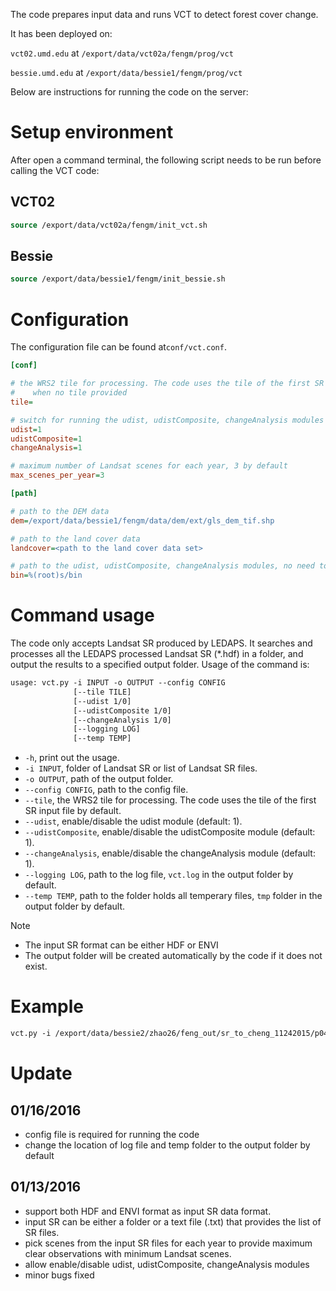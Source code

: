 
The code prepares input data and runs VCT to detect forest cover change. 

It has been deployed on:

`vct02.umd.edu` at `/export/data/vct02a/fengm/prog/vct`

`bessie.umd.edu` at `/export/data/bessie1/fengm/prog/vct`

Below are instructions for running the code on the server:

# Setup environment

After open a command terminal, the following script needs to be run before calling the VCT code:

## VCT02

```csh
source /export/data/vct02a/fengm/init_vct.sh
```

## Bessie

```csh
source /export/data/bessie1/fengm/init_bessie.sh
```

# Configuration

The configuration file can be found at`conf/vct.conf`.

```ini
[conf]

# the WRS2 tile for processing. The code uses the tile of the first SR input file
#    when no tile provided
tile=

# switch for running the udist, udistComposite, changeAnalysis modules (1: on, 0: off)
udist=1
udistComposite=1
changeAnalysis=1

# maximum number of Landsat scenes for each year, 3 by default
max_scenes_per_year=3

[path]

# path to the DEM data
dem=/export/data/bessie1/fengm/data/dem/ext/gls_dem_tif.shp

# path to the land cover data
landcover=<path to the land cover data set>

# path to the udist, udistComposite, changeAnalysis modules, no need to change it
bin=%(root)s/bin
```

# Command usage

The code only accepts Landsat SR produced by LEDAPS. It searches and processes all the LEDAPS processed Landsat SR (*.hdf) in a folder, and output the results to a specified output folder. Usage of the command is:

```csh
usage: vct.py -i INPUT -o OUTPUT --config CONFIG
              [--tile TILE]
              [--udist 1/0]
              [--udistComposite 1/0]
              [--changeAnalysis 1/0]
              [--logging LOG]
              [--temp TEMP]
```
- `-h`, print out the usage.
- `-i INPUT`, folder of Landsat SR or list of Landsat SR files.
- `-o OUTPUT`, path of the output folder.
- `--config CONFIG`, path to the config file.
- `--tile`, the WRS2 tile for processing. The code uses the tile of the first SR input file by default.
- `--udist`, enable/disable the udist module (default: 1).
- `--udistComposite`, enable/disable the udistComposite module (default: 1).
- `--changeAnalysis`, enable/disable the changeAnalysis module (default: 1).
- `--logging LOG`, path to the log file, `vct.log` in the output folder by default.
- `--temp TEMP`, path to the folder holds all temperary files, `tmp` folder in the output folder by default.

Note
- The input SR format can be either HDF or ENVI
- The output folder will be created automatically by the code if it does not exist.

# Example

```csh
vct.py -i /export/data/bessie2/zhao26/feng_out/sr_to_cheng_11242015/p048r022 -o test --config conf/vct.conf'
```

# Update

## 01/16/2016
* config file is required for running the code
* change the location of log file and temp folder to the output folder by default

## 01/13/2016
* support both HDF and ENVI format as input SR data format.
* input SR can be either a folder or a text file (.txt) that provides the list of SR files. 
* pick scenes from the input SR files for each year to provide maximum clear observations with minimum Landsat scenes.
* allow enable/disable udist, udistComposite, changeAnalysis modules
* minor bugs fixed

